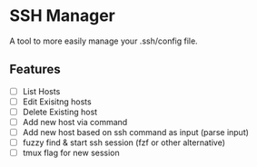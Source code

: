 # SSH Manager

A tool to more easily manage your .ssh/config file.

## Features
- [ ] List Hosts
- [ ] Edit Exisitng hosts
- [ ] Delete Existing host
- [ ] Add new host via command
- [ ] Add new host based on ssh command as input (parse input)
- [ ] fuzzy find & start ssh session (fzf or other alternative)
- [ ] tmux flag for new session
